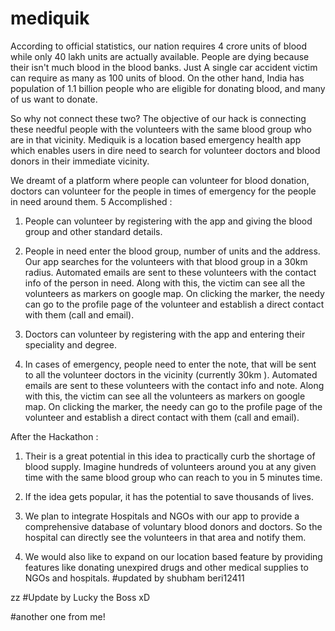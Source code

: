 # mediquik
According to official statistics, our nation requires 4 crore units of blood while only 40 lakh units are actually available. People are dying because their isn't much blood in the blood banks. Just A single car accident victim can require as many as 100 units of blood. On the other hand, India has population of 1.1 billion people who are eligible for donating blood, and many of us want to donate. 

So why not connect these two? The objective of our hack is connecting these needful people with the volunteers with the same blood group who are in that vicinity. Mediquik is a location based emergency health app which enables users in dire need to search for volunteer doctors and blood donors in their immediate vicinity. 

We dreamt of a platform where people can volunteer for blood donation, doctors can volunteer for the people in times of emergency for the people in need around them. 
5
Accomplished : 

1. People can volunteer by registering with the app and giving the blood group and other standard details.

2. People in need enter the blood group, number of units and the address. Our app searches for the volunteers with that blood group in a 30km radius. Automated emails are sent to these volunteers with the contact info of the person in need. Along with this, the victim can see all the volunteers as markers on google map. On clicking the marker, the needy can go to the profile page of the volunteer and establish a direct contact with them (call and email). 

3. Doctors can volunteer by registering with the app and entering their speciality and degree.

4. In cases of emergency, people need to enter the note, that will be sent to all the volunteer doctors in the vicinity (currently 30km ). Automated emails are sent to these volunteers with the contact info and note. Along with this, the victim can see all the volunteers as markers on google map. On clicking the marker, the needy can go to the profile page of the volunteer and establish a direct contact with them (call and email). 

After the Hackathon :

1. Their is a great potential in this idea to practically curb the shortage of blood supply. Imagine hundreds of volunteers around you at any given time with the same blood group who can reach to you in 5 minutes time. 

2. If the idea gets popular, it has the potential to save thousands of lives. 

3. We plan to integrate Hospitals and NGOs with our app to provide a comprehensive database of voluntary blood donors and doctors. So the hospital can directly see the volunteers in that area and notify them.

4. We would also like to expand on our location based feature by providing features like donating unexpired drugs and other medical supplies to NGOs and hospitals. #updated by shubham beri12411

zz
#Update by Lucky the Boss xD





#another one from me!
